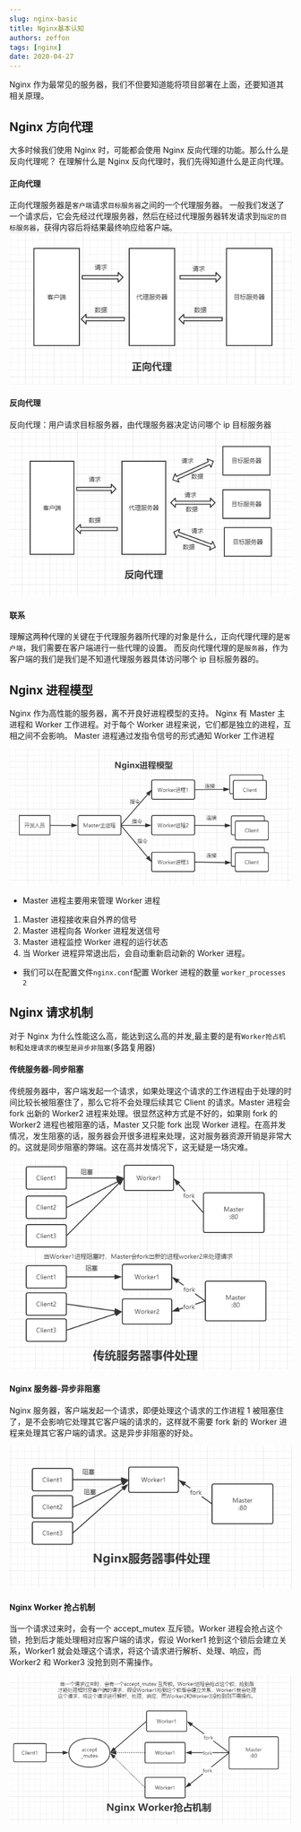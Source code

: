```yaml
---
slug: nginx-basic
title: Nginx基本认知
authors: zeffon
tags: [nginx]
date: 2020-04-27
---
```


Nginx 作为最常见的服务器，我们不但要知道能将项目部署在上面，还要知道其相关原理。

<!--truncate-->

## Nginx 方向代理

大多时候我们使用 Nginx 时，可能都会使用 Nginx 反向代理的功能。那么什么是反向代理呢？
在理解什么是 Nginx 反向代理时，我们先得知道什么是正向代理。

#### 正向代理

正向代理服务器是`客户端`请求`目标服务器`之间的一个代理服务器。
一般我们发送了一个请求后，它会先经过代理服务器，然后在经过代理服务器转发请求到`指定的目标服务器`，获得内容后将结果最终响应给客户端。
![27-01-forward-proxy.png](./img/04/27-01-forward-proxy.png)

#### 反向代理

反向代理：用户请求目标服务器，由代理服务器决定访问哪个 ip 目标服务器
![27-02-reverse-proxy.png](./img/04/27-02-reverse-proxy.png)

#### 联系

理解这两种代理的关键在于代理服务器所代理的对象是什么，正向代理代理的是`客户端`，我们需要在客户端进行一些代理的设置。
而反向代理代理的是`服务器`，作为客户端的我们是我们是不知道代理服务器具体访问哪个 ip 目标服务器的。

## Nginx 进程模型

Nginx 作为高性能的服务器，离不开良好进程模型的支持。
Nginx 有 Master 主进程和 Worker 工作进程。对于每个 Worker 进程来说，它们都是独立的进程，互相之间不会影响。
Master 进程通过发指令信号的形式通知 Worker 工作进程

![27-03-process-model.png](./img/04/27-03-process-model.png)

- Master 进程主要用来管理 Worker 进程

1. Master 进程接收来自外界的信号
2. Master 进程向各 Worker 进程发送信号
3. Master 进程监控 Worker 进程的运行状态
4. 当 Worker 进程异常退出后，会自动重新启动新的 Worker 进程。

- 我们可以在配置文件`nginx.conf`配置 Worker 进程的数量
  `worker_processes 2`

## Nginx 请求机制

对于 Nginx 为什么性能这么高，能达到这么高的并发,最主要的是有`Worker抢占机制`和`处理请求的模型是异步非阻塞`(多路复用器)

#### 传统服务器-同步阻塞

传统服务器中，客户端发起一个请求，如果处理这个请求的工作进程由于处理的时间比较长被阻塞住了，那么它将不会处理后续其它 Client 的请求。Master 进程会 fork 出新的 Worker2 进程来处理。很显然这种方式是不好的，如果刚 fork 的 Worker2 进程也被阻塞的话，Master 又只能 fork 出现 Worker 进程。在高并发情况，发生阻塞的话，服务器会开很多进程来处理，这对服务器资源开销是非常大的。这就是同步阻塞的弊端。这在高并发情况下，这无疑是一场灾难。

![27-04-traditional-event-processing.png](./img/04/27-04-traditional-event-processing.png)

#### Nginx 服务器-异步非阻塞

Nginx 服务器，客户端发起一个请求，即便处理这个请求的工作进程 1 被阻塞住了，是不会影响它处理其它客户端的请求的，这样就不需要 fork 新的 Worker 进程来处理其它客户端的请求。这是异步非阻塞的好处。

![27-05-nginx-event-processing.png](./img/04/27-05-nginx-event-processing.png)

#### Nginx Worker 抢占机制

当一个请求过来时，会有一个 accept_mutex 互斥锁。Worker 进程会抢占这个锁，抢到后才能处理相对应客户端的请求，假设 Worker1 抢到这个锁后会建立关系，Worker1 就会处理这个请求，将这个请求进行解析、处理、响应，而 Worker2 和 Worker3 没抢到则不需操作。

![27-06-worker-seize.png](./img/04/27-06-worker-seize.png)
